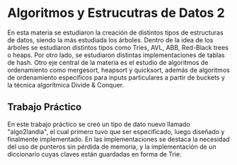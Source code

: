 # Algoritmos y Estrucutras de Datos 2

En esta materia se estudiaron la creación de distintos tipos de estructuras de datos, siendo la más estudiada los árboles. Dentro de la idea de los árboles se estudiaron distintos tipos como Tries, AVL, ABB, Red-Black trees o heaps. Por otro lado, se estudiaron distintas implementaciones de tablas de hash. Otro eje central de la materia es el estudio de algoritmos de ordenamiento como mergesort, heapsort y quicksort, además de algoritmos de ordenamiento específicos para inputs particulares a partir de buckets y la técnica algorítmica Divide & Conquer.
## Trabajo Práctico
En este trabajo práctico se creó un tipo de dato nuevo llamado "algo2landia", el cual primero tuvo que ser especificado, luego diseñado y finalmente implementado. En las implementaciones se destaca la necesidad del uso de punteros sin pérdida de memoria, y la implementación de un diccionario cuyas claves están guardadas en forma de Trie.
